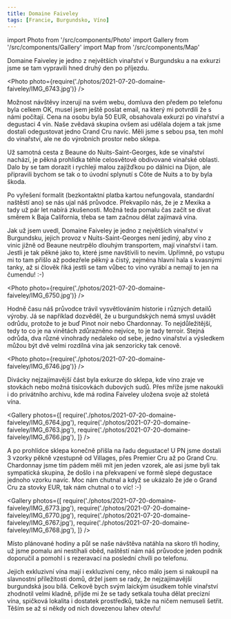 ```yaml
---
title: Domaine Faiveley
tags: [Francie, Burgundsko, Víno]
---
```


import Photo from '/src/components/Photo'
import Gallery from '/src/components/Gallery'
import Map from '/src/components/Map'

Domaine Faiveley je jedno z největších vinařství v Burgundsku a na exkurzi jsme se tam vypravili hned druhý den po příjezdu.

<!-- truncate -->

<Photo photo={require('./photos/2021-07-20-domaine-faiveley/IMG_6743.jpg')} />

Možnost návštěvy inzerují na svém webu, domluva den předem po telefonu byla celkem OK, musel jsem ještě poslat email, na který mi potvrdili že s námi počítají. Cena na osobu byla 50 EUR, obsahovala exkurzi po vinařství a degustaci 4 vín. Naše zvědavá skupina ovšem asi udělala dojem a tak jsme dostali odegustovat jedno Crand Cru navíc. Měli jsme s sebou psa, ten mohl do vinařství, ale ne do výrobních prostor nebo sklepa.

Už samotná cesta z Beaune do Nuits-Saint-Georges, kde se vinařství nachází, je pěkná prohlídka téhle celosvětově obdivované vinařské oblasti. Dalo by se tam dorazit i rychleji malou zajížďkou po dálnici na Dijon, ale připravili bychom se tak o to úvodní splynutí s Côte de Nuits a to by byla škoda.

Po vyřešení formalit (bezkontaktní platba kartou nefungovala, standardní naštěstí ano) se nás ujal náš průvodce. Překvapilo nás, že je z Mexika a tady už pár let nabírá zkušenosti. Možná teda pomalu čas začít se dívat směrem k Baja California, třeba se tam začnou dělat zajímavá vína.

Jak už jsem uvedl, Domaine Faiveley je jedno z největších vinařství v Burgundsku, jejich provoz v Nuits-Saint-Georges není jediný, aby víno z vinic jižně od Beaune neutrpělo dlouhým transportem, mají vinařství i tam. Jestli je tak pěkné jako to, které jsme navštívili to nevím. Upřímně, po vstupu mi to tam přišlo až podezřele pěkný a čistý, zejména hlavní hala s kvasnými tanky, až si člověk říká jestli se tam vůbec to víno vyrábí a nemají to jen na čumendu! :-)

<Photo photo={require('./photos/2021-07-20-domaine-faiveley/IMG_6750.jpg')} />

Hodně času náš průvodce trávil vysvětlováním historie i různých detailů výroby. Já se například dozvěděl, že u burgundských nemá smysl uvádět odrůdu, protože to je buď Pinot noir nebo Chardonnay. To nejdůležitější, tedy to co je na vinětách zdůrazněno nejvíce, to je tady terroir. Stejná odrůda, dva různé vinohrady nedaleko od sebe, jedno vinařství a výsledkem můžou být dvě velmi rozdílná vína jak senzoricky tak cenově.

<Photo photo={require('./photos/2021-07-20-domaine-faiveley/IMG_6746.jpg')} />

Divácky nejzajímavější část byla exkurze do sklepa, kde víno zraje ve stovkách nebo možná tisícovkách dubových sudů. Přes mříže jsme nakoukli i do privátního archivu, kde má rodina Faiveley uložena svoje až stoletá vína.

<Gallery photos={[
require('./photos/2021-07-20-domaine-faiveley/IMG_6764.jpg'),
require('./photos/2021-07-20-domaine-faiveley/IMG_6763.jpg'),
require('./photos/2021-07-20-domaine-faiveley/IMG_6766.jpg'),
]} />

A po prohlídce sklepa konečně přišla na řadu degustace! U PN jsme dostali 3 vzorky pěkně vzestupně od Villages, přes Premier Cru až po Grand Cru. Chardonnay jsme tím pádem měli mít jen jeden vzorek, ale asi jsme byli tak sympatická skupina, že došlo i na překvapení ve formě slepé degustace jednoho vzorku navíc. Moc nám chutnal a když se ukázalo že jde o Grand Cru za stovky EUR, tak nám chutnal o to víc! :-)

<Gallery photos={[
require('./photos/2021-07-20-domaine-faiveley/IMG_6773.jpg'),
require('./photos/2021-07-20-domaine-faiveley/IMG_6770.jpg'),
require('./photos/2021-07-20-domaine-faiveley/IMG_6767.jpg'),
require('./photos/2021-07-20-domaine-faiveley/IMG_6768.jpg'),
]} />

Místo plánované hodiny a půl se naše návštěva natáhla na skoro tři hodiny, už jsme pomalu ani nestíhali oběd, naštěstí nám náš průvodce jeden podnik doporučil a pomohl i s rezeravací na poslední chvíli po telefonu.

Jejich exkluzivní vína mají i exkluzivní ceny, něco málo jsem si nakoupil na slavnostní příležitosti domů, držel jsem se rady, že nejzajímavější burgundská jsou bílá. Celkově bych svým laickým úsudkem tohle vinařství zhodnotil velmi kladně, přijde mi že se tady setkala touha dělat precizní vína, spičková lokalita i dostatek prostředků, takže na ničem nemuseli šetřit. Těším se až si někdy od nich dovezenou lahev otevřu!

<Map src="https://www.google.com/maps/embed?pb=!1m14!1m8!1m3!1d10856.489988759718!2d4.946523519599824!3d47.13586610776527!3m2!1i1024!2i768!4f13.1!3m3!1m2!1s0x0%3A0xe00eadfab4bc9ac6!2sDomaine%20Faiveley!5e0!3m2!1sen!2scz!4v1628117841637!5m2!1sen!2scz" />
